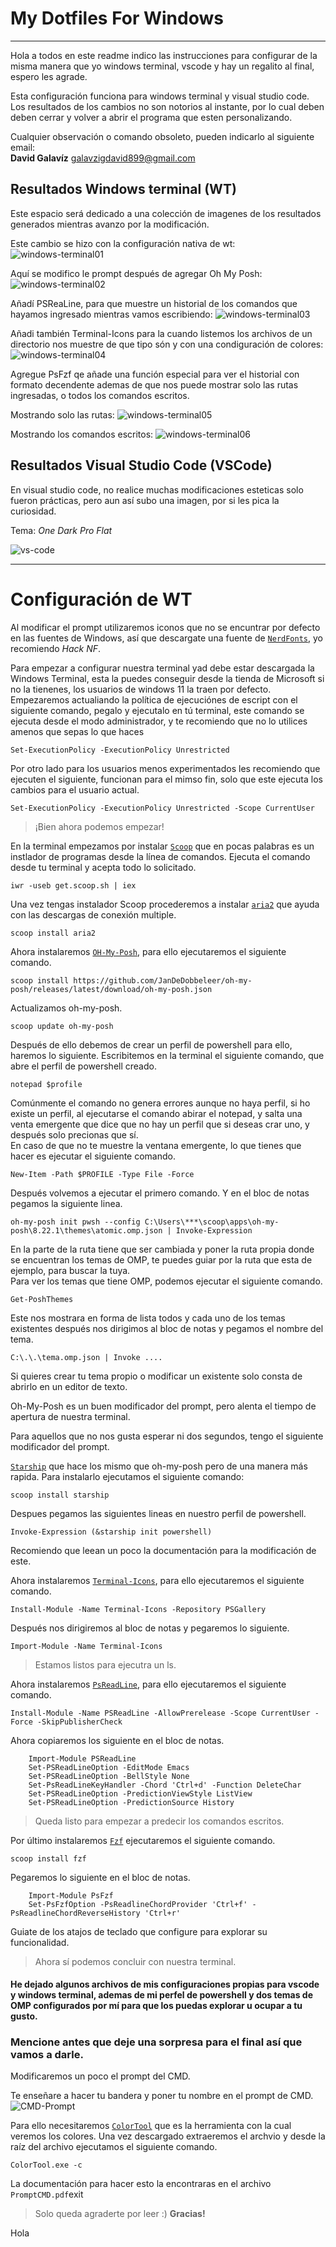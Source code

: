 # My Dotfiles For Windows
---
Hola a todos en este readme indico las instrucciones para configurar de la misma manera que yo windows terminal, vscode y hay un regalito al final, espero les agrade.

Esta configuración funciona para windows terminal y visual studio code.
Los resultados de los cambios no son notorios al instante, por lo cual deben deben cerrar y volver a abrir el programa que esten personalizando.

Cualquier observación o comando obsoleto, pueden indicarlo al siguiente email:   
**David Galavíz** <galavzigdavid899@gmail.com>  

## Resultados Windows terminal (WT) 

Este espacio será dedicado a una colección de imagenes de los resultados generados mientras avanzo por la modificación.  

Este cambio se hizo con la configuración nativa de wt:
![windows-terminal01](img/wt01.png)

Aquí se modifico le prompt después de agregar Oh My Posh:
![windows-terminal02](img/wt02.png) 

Añadí PSReaLine, para que muestre un historial de los comandos que hayamos ingresado mientras vamos escribiendo:
![windows-terminal03](img/wt03.png) 

Añadi también Terminal-Icons para la cuando listemos los archivos de un directorio nos muestre de que tipo són y con una condiguración de colores:
![windows-terminal04](img/wt04.png) 

Agregue PsFzf qe añade una función especial para ver el historial con formato decendente ademas de que nos puede mostrar solo las rutas ingresadas, o todos los comandos escritos.

Mostrando solo las rutas:
![windows-terminal05](img/wt05.png) 

Mostrando los comandos escritos:
![windows-terminal06](img/wt06.png) 


## Resultados Visual Studio Code (VSCode)

En visual studio code, no realice muchas modificaciones esteticas solo fueron prácticas, pero aun así subo una imagen, por si les pica la curiosidad.  

Tema: *One Dark Pro Flat*

![vs-code](img/vscode01.png) 

---
# Configuración de WT
Al modificar el prompt utilizaremos iconos que no se encuntrar por defecto en las fuentes de Windows, así que descargate una fuente de [`NerdFonts`](https://github.com/ryanoasis/nerd-fonts/releases), yo recomiendo *Hack NF*.  

Para empezar a configurar nuestra terminal yad debe estar descargada la Windows Terminal, esta la puedes conseguir desde la tienda de Microsoft si no la tienenes, los usuarios de windows 11 la traen por defecto.  
Empezaremos actualiando la política de ejecuciónes de escript con el siguiente comando, pegalo y ejecutalo en tú terminal, este comando se ejecuta desde el modo administrador, y te recomiendo que no lo utilices amenos que sepas lo que haces  
   
    Set-ExecutionPolicy -ExecutionPolicy Unrestricted

Por otro lado para los usuarios menos experimentados les recomiendo que ejecuten el siguiente, funcionan para el mimso fin, solo que este ejecuta los cambios para el usuario actual.  

    Set-ExecutionPolicy -ExecutionPolicy Unrestricted -Scope CurrentUser

>¡Bien ahora podemos empezar!

En la terminal empezamos por instalar [`Scoop`](https://github.com/ScoopInstaller/Scoop) que en pocas palabras es un instlador de programas desde la línea de comandos. 
Ejecuta el comando desde tu terminal y acepta todo lo solicitado. 

    iwr -useb get.scoop.sh | iex

Una vez tengas instalador Scoop procederemos a instalar [`aria2`](https://github.com/aria2/aria2) que ayuda con las descargas de conexión multiple.

    scoop install aria2 

Ahora instalaremos [`OH-My-Posh`](https://ohmyposh.dev/docs/installation/windows), para ello ejecutaremos el siguiente comando.  

    scoop install https://github.com/JanDeDobbeleer/oh-my-posh/releases/latest/download/oh-my-posh.json

Actualizamos oh-my-posh.  

    scoop update oh-my-posh

Después de ello debemos de crear un perfil de powershell para ello, haremos lo siguiente.
Escribitemos en la terminal el siguiente comando, que abre el perfil de powershell creado.

    notepad $profile

Comúnmente el comando no genera errores aunque no haya perfil, si ho existe un perfil, al ejecutarse el comando abirar el notepad, y salta una venta emergente que dice que no hay un perfil que si deseas crar uno, y después solo precionas que sí.  
En caso de que no te muestre la ventana emergente, lo que tienes que hacer es ejecutar el siguiente comando.  

    New-Item -Path $PROFILE -Type File -Force
Después volvemos a ejecutar el primero comando.
Y en el bloc de notas pegamos la siguiente linea.

    oh-my-posh init pwsh --config C:\Users\***\scoop\apps\oh-my-posh\8.22.1\themes\atomic.omp.json | Invoke-Expression
En la parte de la ruta tiene que ser cambiada y poner la ruta propia donde se encuentran los temas de OMP, te puedes guiar por la ruta que esta de ejemplo, para buscar la tuya.  
Para ver los temas que tiene OMP, podemos ejecutar el siguiente comando.  

    Get-PoshThemes
Este nos mostrara en forma de lista todos y cada uno de los temas existentes después nos dirigimos al bloc de notas y pegamos el nombre del tema.

    C:\.\.\tema.omp.json | Invoke ....
Si quieres crear tu tema propio o modificar un existente solo consta de abrirlo en un editor de texto.

Oh-My-Posh es un buen modificador del prompt, pero alenta el tiempo de apertura de nuestra terminal.

Para aquellos que no nos gusta esperar ni dos segundos, tengo el siguiente modificador del prompt.

[`Starship`](https://starship.rs/guide/#%F0%9F%9A%80-installation) que hace los mismo que oh-my-posh pero de una manera más rapida. Para instalarlo ejecutamos el siguiente comando:

    scoop install starship

Despues pegamos las siguientes lineas en nuestro perfil de powershell.

    Invoke-Expression (&starship init powershell)

Recomiendo que leean un poco la documentación para la modificación de este.

Ahora instalaremos [`Terminal-Icons`](https://github.com/devblackops/Terminal-Icons), para ello ejecutaremos el siguiente comando.

    Install-Module -Name Terminal-Icons -Repository PSGallery
Después nos dirigiremos al bloc de notas y pegaremos lo siguiente.

    Import-Module -Name Terminal-Icons

>Estamos listos para ejecutra un ls.

Ahora instalaremos [`PsReadLine`](https://github.com/devblackops/Terminal-Icons), para ello ejecutaremos el siguiente comando.

    Install-Module -Name PSReadLine -AllowPrerelease -Scope CurrentUser -Force -SkipPublisherCheck
Ahora copiaremos los siguiente en el bloc de notas.
~~~
    Import-Module PSReadLine
    Set-PSReadLineOption -EditMode Emacs
    Set-PSReadLineOption -BellStyle None
    Set-PsReadLineKeyHandler -Chord 'Ctrl+d' -Function DeleteChar
    Set-PSReadLineOption -PredictionViewStyle ListView
    Set-PSReadLineOption -PredictionSource History
~~~

>Queda listo para empezar a predecir los comandos escritos.

Por último instalaremos [`Fzf`](https://github.com/junegunn/fzf#windows) ejecutaremos el siguiente comando.

    scoop install fzf
Pegaremos lo siguiente en el bloc de notas.
~~~
    Import-Module PsFzf
    Set-PsFzfOption -PsReadlineChordProvider 'Ctrl+f' -PsReadlineChordReverseHistory 'Ctrl+r'
~~~
Guiate de los atajos de teclado que configure para explorar su funcionalidad.
>Ahora sí podemos concluir con nuestra terminal.

#### He dejado algunos archivos de mis configuraciones propias para vscode y windows terminal, ademas de mi perfel de powershell y dos temas de OMP configurados por mí para que los puedas explorar u ocupar a tu gusto.  

### Mencione antes que deje una sorpresa para el final así que vamos a darle.
Modificaremos un poco el prompt del CMD.   

Te enseñare a hacer tu bandera y poner tu nombre en el prompt de CMD.
![CMD-Prompt](img/cmd01.png)

Para ello necesitaremos [`ColorTool`](https://github.com/Microsoft/Terminal/tree/main/src/tools/ColorTool) que es la herramienta con la cual veremos los colores. 
Una vez descargado extraeremos el archvio y desde la raíz del archivo ejecutamos el siguiente comando.  

    ColorTool.exe -c

La documentación para hacer esto la encontraras en el archivo `PromptCMD.pdf`exit

>Solo queda agraderte por leer :) **Gracias!**

Hola


